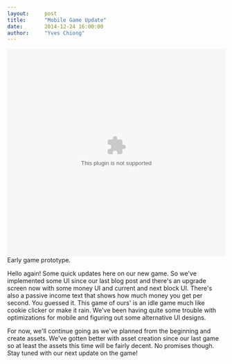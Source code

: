 ```yaml
---
layout:     post
title:      "Mobile Game Update"
date:       2014-12-24 16:00:00
author:     "Yves Chiong"
---
```


<p>
    <object class="card-shadow"
            style="width: 100%; height: 480px"
            data="/img/posts/2014-12-24/prototype.swf">
    </object>
    <span class="caption text-muted">Early game prototype.</span>
</p>

<p>Hello again! Some quick updates here on our new game. So we've implemented some UI since our last blog post and there's an upgrade screen now with some money UI and current and next block UI. There's also a passive income text that shows how much money you get per second. You guessed it. This game of ours' is an idle game much like cookie clicker or make it rain. We've been having quite some trouble with optimizations for mobile and figuring out some alternative UI designs.</p>

<p>For now, we'll continue going as we've planned from the beginning and create assets. We've gotten better with asset creation since our last game so at least the assets this time will be fairly decent. No promises though. Stay tuned with our next update on the game!</p>